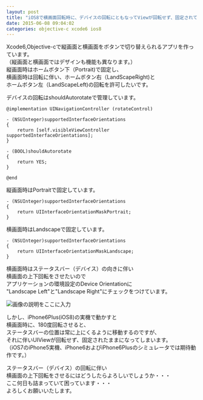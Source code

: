 ```yaml
---
layout: post
title: "iOS8で横画面回転時に、デバイスの回転にともなってViewが回転せず、固定されてしまう"
date: 2015-06-08 09:04:02
categories: objective-c xcode6 ios8
---
```

<p>Xcode6,Objective-cで縦画面と横画面をボタンで切り替えられるアプリを作っています。<br>
（縦画面と横画面ではデザインも機能も異なります。）<br>
縦画面時はホームボタン下（Portrait)で固定し、<br>
横画面時は回転に伴い、ホームボタン右（LandScapeRight)と<br>
ホームボタン左（LandScapeLeft)の回転を許可したいです。</p>

<p>デバイスの回転はshouldAutorotateで管理しています。</p>

<pre><code>@implementation UINavigationController (rotateControl)

- (NSUInteger)supportedInterfaceOrientations
{
    return [self.visibleViewController supportedInterfaceOrientations];
}

- (BOOL)shouldAutorotate
{
    return YES;
}

@end
</code></pre>

<p>縦画面時はPortraitで固定しています。</p>

<pre><code>- (NSUInteger)supportedInterfaceOrientations
{
    return UIInterfaceOrientationMaskPortrait;
}
</code></pre>

<p>横画面時はLandscapeで固定しています。</p>

<pre><code>- (NSUInteger)supportedInterfaceOrientations
{
    return UIInterfaceOrientationMaskLandscape;
}
</code></pre>

<p>横画面時はステータスバー（デバイス）の向きに伴い<br>
横画面の上下回転をさせたいので<br>
アプリケーションの環境設定のDevice Orientationに<br>
"Landscape Left"と"Landscape Right"にチェックをつけています。</p>

<p><img src="https://i.stack.imgur.com/oVB23.png" alt="画像の説明をここに入力"></p>

<p>しかし、iPhone6Plus(iOS8)の実機で動かすと<br>
横画面時に、180度回転させると、<br>
ステータスバーの位置は常に上にくるように移動するのですが、<br>
それに伴いUIViewが回転せず、固定されたままになってしまいます。<br>
（iOS7のiPhone5実機、iPhone6およびiPhone6Plusのシミュレータでは期待動作です。）</p>

<p>ステータスバー（デバイス）の回転に伴い<br>
横画面の上下回転をさせるにはどうしたらよろしいでしょうか・・・<br>
ここ何日も詰まっていて困っています・・・<br>
よろしくお願いいたします。</p>

